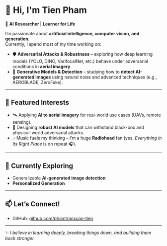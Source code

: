 # 👋 Hi, I'm Tien Pham

🔬 **AI Researcher | Learner for Life**  

I’m passionate about **artificial intelligence, computer vision, and generation**.  
Currently, I spend most of my time working on:  
- 🛡️ **Adversarial Attacks & Robustness** – exploring how deep learning models (YOLO, DINO, VarifocalNet, etc.) behave under adversarial conditions in **aerial imagery**.  
- 🤖 **Generative Models & Detection** – studying how to **detect AI-generated images** using natural noise and advanced techniques (e.g., AEROBLADE, ZeroFake).  

---

## 📌 Featured Interests
- 🛰️ Applying **AI to aerial imagery** for real-world use cases (UAVs, remote sensing).  
- 🎯 Designing **robust AI models** that can withstand black-box and physical-world adversarial attacks.  
- 🎶 Music fuels my thinking – I’m a huge **Radiohead** fan (yes, *Everything in Its Right Place* is on repeat 🎧).  

---

## 🌱 Currently Exploring
- Generalizable **AI-generated image detection**
- **Personalized Generation** 

---

## 📫 Let’s Connect!
- GitHub: [github.com/phamtranxuan-tien](https://github.com/phamtranxuan-tien)  

---

✨ *I believe in learning deeply, breaking things down, and building them back stronger.*  
